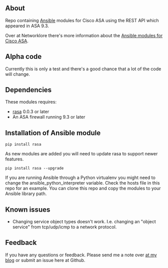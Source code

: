 ## About

Repo containing [Ansible](https://github.com/ansible/ansible) modules for Cisco ASA using the REST API which appeared in ASA 9.3.

Over at Networklore there's more information about the [Ansible modules for Cisco ASA](http://networklore.com/ansible-cisco-asa/).

## Alpha code

Currently this is only a test and there's a good chance that a lot of the code will change.

## Dependencies

These modules requires:

* [rasa](https://github.com/networklore/rasa) 0.0.3 or later
* An ASA firewall running 9.3 or later

## Installation of Ansible module
```
pip install rasa
```
As new modules are added you will need to update rasa to support newer features.
```
pip install rasa --upgrade
```
If you are running Ansible through a Python virtualenv you might need to change the ansible_python_interpreter variable. Check the hosts file in this repo for an example. You can clone this repo and copy the modules to your Ansible library path.

## Known issues

* Changing service object types doesn't work. I.e. changing an "object service" from tcp/udp/icmp to a network protocol.

## Feedback

If you have any questions or feedback. Please send me a note over [at my blog](http://networklore.com/contact/) or submit an issue here at Github.